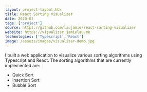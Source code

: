 ```yaml
---
layout: project-layout.hbs
title: React Sorting Visualizer
date: 2020-02
tags: ['project']
source: https://github.com/laujamie/react-sorting-visualizer
website: https://visualizer.jamielau.me
technologies: ['Typescript','React']
image: /assets/images/visualizer-demo.jpg
---
```

I built a web application to visualize various sorting algorithms using 
Typescript and React. The sorting algorithms that are currently implemented
are:

* Quick Sort
* Insertion Sort
* Bubble Sort
